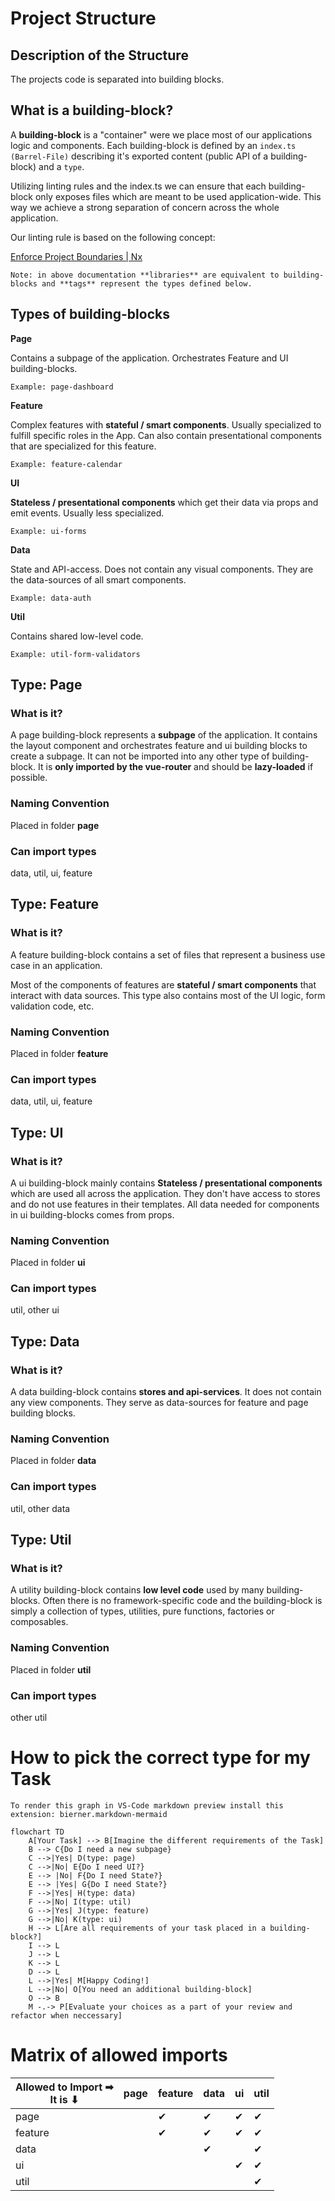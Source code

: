 # Project Structure


## Description of the Structure

The projects code is separated into building blocks.

## What is a building-block?

A **building-block** is a "container" were we place most of our applications logic and components. Each building-block is defined by an `index.ts (Barrel-File)` describing it's exported content (public API of a building-block) and a `type`.

Utilizing linting rules and the index.ts we can ensure that each building-block only exposes files which are meant to be used application-wide. This way we achieve a strong separation of concern across the whole application.


Our linting rule is based on the following concept:

[Enforce Project Boundaries | Nx](https://nx.dev/core-features/enforce-project-boundaries)

`Note: in above documentation **libraries** are equivalent to building-blocks and **tags** represent the types defined below.`

## Types of building-blocks

**Page**

Contains a subpage of the application. Orchestrates Feature and UI building-blocks.

`Example: page-dashboard`

**Feature**

Complex features with **stateful / smart components**. Usually specialized to fulfill specific roles in the App. Can also contain presentational components that are specialized for this feature.

`Example: feature-calendar`

**UI**

**Stateless / presentational components** which get their data via props and emit events. Usually less specialized.

`Example: ui-forms`

**Data**

State and API-access. Does not contain any visual components. They are the data-sources of all smart components.

`Example: data-auth`

**Util**

Contains shared low-level code.

`Example: util-form-validators`

## Type: Page

### What is it?

A page building-block represents a **subpage** of the application. It contains the layout component and orchestrates feature and ui building blocks to create a subpage. It can not be imported into any other type of building-block. It is **only imported by the vue-router** and should be **lazy-loaded** if possible.

### Naming Convention

Placed in folder **page**

### Can import types

data, util, ui, feature

## Type: Feature

### What is it?

A feature building-block contains a set of files that represent a business use case in an application.

Most of the components of features are **stateful / smart components** that interact with data sources. This type also contains most of the UI logic, form validation code, etc.

### Naming Convention

Placed in folder **feature**

### Can import types

data, util, ui, feature


## Type: UI

### What is it?

A ui building-block mainly contains **Stateless / presentational components** which are used all across the application. They don't have access to stores and do not use features in their templates. All data needed for components in ui building-blocks comes from props.

### Naming Convention

Placed in folder **ui**

### Can import types

util, other ui

## Type: Data

### What is it?

A data building-block contains **stores and api-services**. It does not contain any view components. They serve as data-sources for feature and page building blocks.

### Naming Convention

Placed in folder **data**

### Can import types

util, other data

## Type: Util

### What is it?

A utility building-block contains **low level code** used by many building-blocks. Often there is no framework-specific code and the building-block is simply a collection of types, utilities, pure functions, factories or composables.

### Naming Convention

Placed in folder **util**

### Can import types

other util

# How to pick the correct type for my Task

`To render this graph in VS-Code markdown preview install this extension: bierner.markdown-mermaid`

```mermaid
flowchart TD
    A[Your Task] --> B[Imagine the different requirements of the Task]
    B --> C{Do I need a new subpage}
    C -->|Yes| D(type: page)
    C -->|No| E{Do I need UI?}
    E --> |No| F{Do I need State?}
    E --> |Yes| G{Do I need State?}
    F -->|Yes| H(type: data)
    F -->|No| I(type: util)
    G -->|Yes| J(type: feature)
    G -->|No| K(type: ui)
    H --> L[Are all requirements of your task placed in a building-block?]
    I --> L
    J --> L
    K --> L
    D --> L
    L -->|Yes| M[Happy Coding!]
    L -->|No| O[You need an additional building-block]
    O --> B 
    M -.-> P[Evaluate your choices as a part of your review and refactor when neccessary]

```

# Matrix of allowed imports

| Allowed to Import ➡<br> It is ⬇ | page | feature | data | ui  | util |
| ------------------------------- | ---- | ------- | ---- | --- | ---- |
| page                            |      | ✔       | ✔    | ✔   | ✔    |
| feature                         |      | ✔       | ✔    | ✔   | ✔    |
| data                            |      |         | ✔    |     | ✔    |
| ui                              |      |         |      | ✔   | ✔    |
| util                            |      |         |      |     | ✔    |
